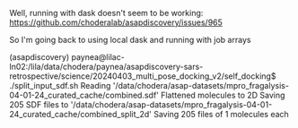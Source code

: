 Well, running with dask doesn't seem to be working:
https://github.com/choderalab/asapdiscovery/issues/965

So I'm going back to using local dask and running with job arrays

(asapdiscovery) paynea@lilac-ln02:/lila/data/chodera/paynea/asapdiscovery-sars-retrospective/science/20240403_multi_pose_docking_v2/self_docking$ ./split_input_sdf.sh
Reading '/data/chodera/asap-datasets/mpro_fragalysis-04-01-24_curated_cache/combined.sdf'
Flattened molecules to 2D
Saving 205 SDF files to '/data/chodera/asap-datasets/mpro_fragalysis-04-01-24_curated_cache/combined_split_2d'
Saving 205 files of 1 molecules each
